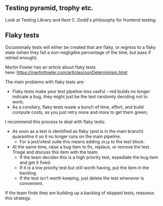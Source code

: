 ## Testing pyramid, trophy etc.

Look at Testing Library and Kent C. Dodd's philosophy for frontend testing.

## Flaky tests

Occasionally tests will either be created that are flaky, or regress to a flaky state (when they fail a non-negligible percentage of the time, but pass if retried enough).

Martin Fowler has an article about flaky tests here: https://martinfowler.com/articles/nonDeterminism.html

The main problems with flaky tests are:
- Flaky tests make your test pipeline less useful - red builds no longer indicate a bug, they might just be the test randomly deciding not to work;
- As a corollary, flaky tests waste a bunch of time, effort, and build compute costs, as you just retry more and more to get them green;


I recommend this process to deal with flaky tests:

- As soon as a test is identified as flaky (and is in the main branch) quarantine it so it no longer runs on the main pipeline.
  - For a jest/vitest suite this means adding `skip` to the test block.
- At the same time, raise a bug item to fix, replace, or remove the test. Triage and discuss this item with the team.
  - If the team decides this is a high priority test, expediate the bug item and get it fixed.
  - If it is a low priority test but still worth having, put the item in the backlog.
  - If the test isn't worth keeping, just delete the test whenever is convenient.

If the team finds they are building up a backlog of skipped tests, reassess this strategy.